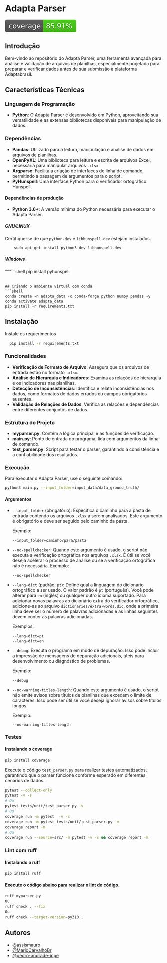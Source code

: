 # Adapta Parser

![Coverage Status](assets/images/coverage_badge.svg)

## Introdução
Bem-vindo ao repositório do Adapta Parser, uma ferramenta avançada para análise e validação de arquivos de planilhas, especialmente projetada para preparar e verificar dados antes de sua submissão à plataforma Adaptabrasil.

## Características Técnicas

### Linguagem de Programação
- **Python**: O Adapta Parser é desenvolvido em Python, aproveitando sua versatilidade e as extensas bibliotecas disponíveis para manipulação de dados.

### Dependências
- **Pandas**: Utilizado para a leitura, manipulação e análise de dados em arquivos de planilhas.
- **OpenPyXL**: Uma biblioteca para leitura e escrita de arquivos Excel, necessária para manipular arquivos `.xlsx`.
- **Argparse**: Facilita a criação de interfaces de linha de comando, permitindo a passagem de argumentos para o script.
- **PyHunspell**: Uma interface Python para o verificador ortográfico Hunspell.

#### Dependências de produção
- **Python 3.6+**: A versão mínima do Python necessária para executar o Adapta Parser.
##### GNU/LINUX
Certifique-se de que `python-dev` e `libhunspell-dev` estejam instalados.

```shell
    sudo apt-get install python3-dev libhunspell-dev
```
##### Windows
"""```shell
    pip install pyhunspell
```"""

## Criando o ambiente virtual com conda
```shell
conda create -n adapta_data -c conda-forge python numpy pandas -y
conda activate adapta_data
pip install -r requirements.txt
```

## Instalação

Instale os requerimentos

```bash
  pip install -r requirements.txt
```

### Funcionalidades
- **Verificação de Formato de Arquivo**: Assegura que os arquivos de entrada estão no formato `.xlsx`.
- **Análise de Hierarquia e Indicadores**: Examina as relações de hierarquia e os indicadores nas planilhas.
- **Detecção de Inconsistências**: Identifica e relata inconsistências nos dados, como formatos de dados errados ou campos obrigatórios ausentes.
- **Validação de Relações de Dados**: Verifica as relações e dependências entre diferentes conjuntos de dados.

### Estrutura do Projeto
- **myparser.py**: Contém a lógica principal e as funções de verificação.
- **main.py**: Ponto de entrada do programa, lida com argumentos da linha de comando.
- **test_parser.py**: Script para testar o parser, garantindo a consistência e a confiabilidade dos resultados.

### Execução
Para executar o Adapta Parser, use o seguinte comando:
    
```bash
python3 main.py --input_folder=input_data/data_ground_truth/
```

#### Argumentos

- `--input_folder` (obrigatório): Especifica o caminho para a pasta de entrada contendo os arquivos `.xlsx` a serem analisados. Este argumento é obrigatório e deve ser seguido pelo caminho da pasta.

  Exemplo:
  ```
  --input_folder=caminho/para/pasta
  ```

- `--no-spellchecker`: Quando este argumento é usado, o script não executa a verificação ortográfica nos arquivos `.xlsx`. É útil se você deseja acelerar o processo de análise ou se a verificação ortográfica não é necessária.
  Exemplo:
  ```
  --no-spellchecker
  ```

- `--lang-dict` (padrão: `pt`): Define qual a linguagem do dicionário ortográfico a ser usado. O valor padrão é `pt` (português). Você pode alterar para `en` (inglês) ou qualquer outro idioma suportado. Para adicionar novas palavras ao dicionário extra do verificador ortográfico, adicione-as ao arquivo `dictionaries/extra-words.dic`, onde a primeira linha deve ser o número de palavras adicionadas e as linhas seguintes devem conter as palavras adicionadas.

  Exemplos:
  ```
  --lang-dict=pt
  --lang-dict=en
  ```

- `--debug`: Executa o programa em modo de depuração. Isso pode incluir a impressão de mensagens de depuração adicionais, úteis para desenvolvimento ou diagnóstico de problemas.

  Exemplo:
  ```
  --debug
  ```

- `--no-warning-titles-length`: Quando este argumento é usado, o script não emite avisos sobre títulos de planilhas que excedem o limite de caracteres. Isso pode ser útil se você deseja ignorar avisos sobre títulos longos.

  Exemplo:
  ```
  --no-warning-titles-length
  ```

### Testes
#### Instalando o coverage
```bash
pip install coverage
```
Execute o código `test_parser.py` para realizar testes automatizados, garantindo que o parser funcione conforme esperado em diferentes cenários de dados.
```bash
pytest --collect-only
pytest -v -s
# Ou
pytest tests/unit/test_parser.py -v
# Ou
coverage run -m pytest  -v -s
coverage run -m pytest tests/unit/test_parser.py -v 
coverage report -m
# Ou
coverage run --source=src/ -m pytest -v -s && coverage report -m
```

### Lint com ruff 
#### Instalando  o ruff
```bash
pip install ruff
```
#### Execute o código abaixo para realizar o lint do código.
```bash
ruff myparser.py
Ou
ruff check . --fix
Ou
ruff check --target-version=py310 .
```

## Autores
- [@assismauro](https://www.github.com/assismauro)
- [@MarioCarvalhoBr](https://www.github.com/MarioCarvalhoBr)
- [@pedro-andrade-inpe](https://www.github.com/pedro-andrade-inpe)
